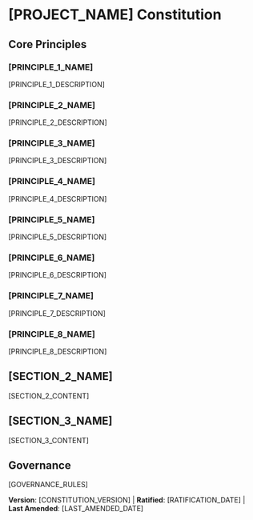 # [PROJECT_NAME] Constitution
<!-- Example: Spec Constitution, TaskFlow Constitution, etc. -->

## Core Principles

### [PRINCIPLE_1_NAME]
<!-- Example: I. Library-First -->
[PRINCIPLE_1_DESCRIPTION]
<!-- Example: Every feature starts as a standalone library; Libraries must be self-contained, independently testable, documented; Clear purpose required - no organizational-only libraries -->

### [PRINCIPLE_2_NAME]
<!-- Example: II. CLI Interface -->
[PRINCIPLE_2_DESCRIPTION]
<!-- Example: Every library exposes functionality via CLI; Text in/out protocol: stdin/args → stdout, errors → stderr; Support JSON + human-readable formats -->

### [PRINCIPLE_3_NAME]
<!-- Example: III. Test-First (NON-NEGOTIABLE) -->
[PRINCIPLE_3_DESCRIPTION]
<!-- Example: TDD mandatory: Tests written → User approved → Tests fail → Then implement; Red-Green-Refactor cycle strictly enforced -->

### [PRINCIPLE_4_NAME]
<!-- Example: IV. Integration Testing -->
[PRINCIPLE_4_DESCRIPTION]
<!-- Example: Focus areas requiring integration tests: New library contract tests, Contract changes, Inter-service communication, Shared schemas -->

### [PRINCIPLE_5_NAME]
<!-- Example: V. Observability -->
[PRINCIPLE_5_DESCRIPTION]
<!-- Example: Text I/O ensures debuggability; Structured logging required; Error context with correlation IDs -->

### [PRINCIPLE_6_NAME]
<!-- Example: VI. Versioning & Breaking Changes -->
[PRINCIPLE_6_DESCRIPTION]
<!-- Example: MAJOR.MINOR.BUILD format; Breaking changes require migration plans; Semantic versioning strictly followed -->

### [PRINCIPLE_7_NAME]
<!-- Example: VII. Simplicity -->
[PRINCIPLE_7_DESCRIPTION]
<!-- Example: Start simple, YAGNI principles; No premature optimization; Composition over inheritance -->

### [PRINCIPLE_8_NAME]
<!-- Example: VIII. Atomic Development & Scope Management -->
[PRINCIPLE_8_DESCRIPTION]
<!-- Example: Target per capability/PR: Implementation 200-500 LOC + Tests 200-500 LOC = Total 400-1000 LOC; Use /decompose for features >1000 LOC total; Benefits: faster reviews (1-2 days vs 7+ days), manageable TDD scope, parallel development, bounded test growth; Justification required if Implementation >500 OR Tests >500 OR Total >1000 with approval -->

## [SECTION_2_NAME]
<!-- Example: Additional Constraints, Security Requirements, Performance Standards, etc. -->

[SECTION_2_CONTENT]
<!-- Example: Technology stack requirements, compliance standards, deployment policies, etc. -->

## [SECTION_3_NAME]
<!-- Example: Development Workflow, Review Process, Quality Gates, etc. -->

[SECTION_3_CONTENT]
<!-- Example: Code review requirements, testing gates, deployment approval process, etc. -->

## Governance
<!-- Example: Constitution supersedes all other practices; Amendments require documentation, approval, migration plan -->

[GOVERNANCE_RULES]
<!-- Example: All PRs/reviews must verify compliance; Complexity must be justified; Use [GUIDANCE_FILE] for runtime development guidance -->

**Version**: [CONSTITUTION_VERSION] | **Ratified**: [RATIFICATION_DATE] | **Last Amended**: [LAST_AMENDED_DATE]
<!-- Example: Version: 2.1.1 | Ratified: 2025-06-13 | Last Amended: 2025-07-16 -->